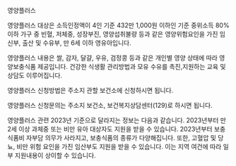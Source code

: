 영양플러스


영양플러스 대상은 소득인정액이 4인 기준 432만 1,000원 이하인 기준 중위소득 80%이하 가구 중 빈혈, 저체중, 성장부진, 영양섭취불량 등과 같은 영양위험요인을 가진 임신부, 출산 및 수유부, 만 6세 이하 영유아입니다.  


영양플러스 내용은 쌀, 감자, 달걀, 우유, 검정콩 등과 같은 개인별 영양 상태에 따라 영양보충식품 제공입니다.
건강한 식생활 관리방법과 모유 수유를 촉진,지원하는 교육 및 상담도 이루어집니다. 


영양플러스 신청방법은 주소지 관할 보건소에 신청하시면 됩니다.


영양플러스 신청문의는 주소지 보건소, 보건복지상담센터(129)로 하시면 됩니다.


영양플러스 관련 2023년 기준으로 달라지는 정보는 다음과 같습니다.
2023년부터 만 2세 이상 과체중 또는 비만 유아 대상자도 지원을 받을 수 있습니다.
2023년부터 보충식품비 자부담 의무가 사라지고, 보충식품의 종류가 다양해집니다.
또한, 고혈압 및 당뇨, 비만 위험 요인을 가진 임산부도 지원을 받을 수 있습니다.
이는 지역 여건에 따라 일부 지원내용이 상이할 수 있습니다.
